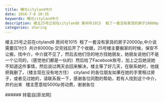 ```yaml
---
title: 曝光cityland中介
date: 2016-7-8 20:35
keywords: 曝光cityland中介
description: 楼主25号之前在cityland8 房间号1015  租了一套没有家具的房子20000p,中介说需要压1付3  共计80000p 交完钱后开了个收据，25号楼主要搬家的时候，保安不让搬，找中介，中介就不见了，然后去他们住的地方找她朋友，她朋友说他们不是一个公司的，（感觉他们都是一伙的）然后给了Facebook账号，加上之后她说她不知道这件事情，然后说过两天会回来解决，楼主等了好几天，在联系她时，他就把我删了，（楼主现在没有地方住）  cityland 的各位朋友如果在她的手里租过房子，或者见过她的，请联系我一下，感谢各位同胞的帮助，若有人找到这个中介，并约出来   楼主愿意给5000p劳动费，谢谢各位
categories: sharing
---
```

<td class="t_f" id="postmessage_362569">

楼主25号之前在cityland8 房间号1015  租了一套没有家具的房子20000p,中介说需要压1付3  共计80000p 交完钱后开了个收据，25号楼主要搬家的时候，保安不让搬，找中介，中介就不见了，然后去他们住的地方找她朋友，她朋友说他们不是一个公司的，（感觉他们都是一伙的）然后给了Facebook账号，加上之后她说她不知道这件事情，然后说过两天会回来解决，楼主等了好几天，在联系她时，他就把我删了，（楼主现在没有地方住）  cityland 的各位朋友如果在她的手里租过房子，或者见过她的，请联系我一下，感谢各位同胞的帮助，若有人找到这个中介，并约出来   楼主愿意给5000p劳动费，谢谢各位<br/>
</td>
###### 转载自[菲龙网]